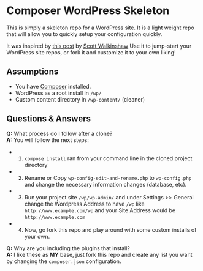 # Composer WordPress Skeleton

This is simply a skeleton repo for a WordPress site.  It is a light weight repo that will allow you to quickly setup your configuration quickly.

It was inspired by [this post](http://roots.io/using-composer-with-wordpress/) by [Scott Walkinshaw](https://github.com/swalkinshaw)
Use it to jump-start your WordPress site repos, or fork it and customize it to your own liking!

## Assumptions

* You have [Composer](https://github.com/composer/composer) installed.
* WordPress as a root install in `/wp/`
* Custom content directory in `/wp-content/` (cleaner)

## Questions & Answers

**Q:** What process do I follow after a clone?  
**A:** You will follow the next steps:

* 1.  `compose install` ran from your command line in the cloned project directory
* 2.  Rename or Copy `wp-config-edit-and-rename.php` to `wp-config.php` and change the necessary information changes (database, etc).
* 3.  Run your project site `/wp/wp-admin/` and under Settings >> General change the Wordpress Address to have `/wp` like `http://www.example.com/wp` and your Site Address would be `http://www.example.com`
* 4.  Now, go fork this repo and play around with some custom installs of your own.

**Q:** Why are you including the plugins that install?  
**A:** I like these as **MY** base, just fork this repo and create any list you want by changing the `composer.json` configuration.

